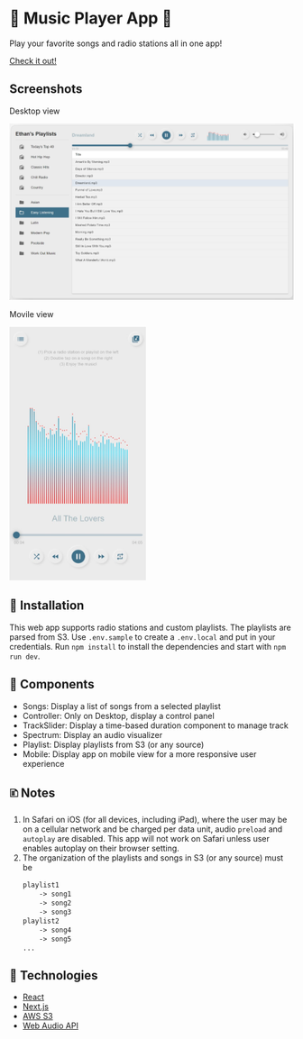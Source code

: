 # 🎵 Music Player App 🎵
Play your favorite songs and radio stations all in one app!

[Check it out!](https://music-app-etuong.vercel.app/)

## Screenshots

Desktop view

![Desktop](./screenshot-desktop.jpg)


Movile view

<img src="screenshot-mobile.jpg" height="450">

## 🔨 Installation
This web app supports radio stations and custom playlists. The playlists are parsed from S3. Use `.env.sample` to create a `.env.local` and put in your credentials. Run `npm install` to install the dependencies and start with `npm run dev`.

## 🧰 Components
- Songs: Display a list of songs from a selected playlist
- Controller: Only on Desktop, display a control panel
- TrackSlider: Display a time-based duration component to manage track
- Spectrum: Display an audio visualizer
- Playlist: Display playlists from S3 (or any source)
- Mobile: Display app on mobile view for a more responsive user experience

## 🗈 Notes
1. In Safari on iOS (for all devices, including iPad), where the user may be on a cellular network and be charged per data unit, audio `preload` and `autoplay` are disabled. This app will not work on Safari unless user enables autoplay on their browser setting.
1. The organization of the playlists and songs in S3 (or any source) must be
    ```
    playlist1
        -> song1
        -> song2
        -> song3
    playlist2
        -> song4
        -> song5
    ...
    ```

## 🔧 Technologies 
+ [React](https://reactjs.org/)
+ [Next.js](https://nextjs.org/)
+ [AWS S3](https://aws.amazon.com/s3/)
+ [Web Audio API](https://developer.mozilla.org/en-US/docs/Web/API/Web_Audio_API)
